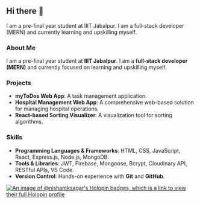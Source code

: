 ## Hi there 👋

<!--
**Nishant-k-sagar/Nishant-k-sagar** is a ✨ _special_ ✨ repository because its `README.md` (this file) appears on your GitHub profile.

Here are some ideas to get you started:

- 🔭 I’m currently working on ...
- 🌱 I’m currently learning ...
- 👯 I’m looking to collaborate on ...
- 🤔 I’m looking for help with ...
- 💬 Ask me about ...
- 📫 How to reach me: ...
- 😄 Pronouns: ...
- ⚡ Fun fact: ...
-->I am a pre-final year student at IIIT Jabalpur. I am a full-stack developer (MERN) and currently learning and upskilling myself. 

### About Me  
I am a pre-final year student at **IIIT Jabalpur**. I am a **full-stack developer (MERN)** and currently focused on learning and upskilling myself.  

### Projects  
- **myToDos Web App**: A task management application.  
- **Hospital Management Web App**: A comprehensive web-based solution for managing hospital operations.  
- **React-based Sorting Visualizer**: A visualization tool for sorting algorithms.  

### Skills  
- **Programming Languages & Frameworks**: HTML, CSS, JavaScript, React, Express.js, Node.js, MongoDB.  
- **Tools & Libraries**: JWT, Firebase, Mongoose, Bcrypt, Cloudinary API, RESTful APIs, VS Code.  
- **Version Control**: Hands-on experience with **Git** and **GitHub**.


[![An image of @nishantksagar's Holopin badges, which is a link to view their full Holopin profile](https://holopin.me/nishantksagar)](https://holopin.io/@nishantksagar)

